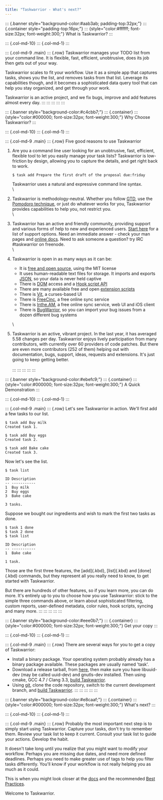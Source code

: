 ```yaml
---
title: "Taskwarrior - What's next?"
---
```


::: {.banner style="background-color:#aab3ab; padding-top:32px;"}
::: {.container style="padding-top:16px;"}
::: {style="color:#ffffff; font-size:32px; font-weight:300;"}
What is Taskwarrior?
:::

::: {.col-md-10}
::: {.col-md-1}
:::

::: {.col-md-9 .main}
::: {.row}
Taskwarrior manages your TODO list from your command line. It is flexible, fast,
efficient, unobtrusive, does its job then gets out of your way.

Taskwarrior scales to fit your workflow. Use it as a simple app that captures
tasks, shows you the list, and removes tasks from that list. Leverage its
capabilities though, and it becomes a sophisticated data query tool that can
help you stay organized, and get through your work.

Taskwarrior is an active project, and we fix bugs, improve and add features
almost every day.
:::
:::
:::
:::
:::

::: {.banner style="background-color:#c4cbb7;"}
::: {.container}
::: {style="color:#000000; font-size:32px; font-weight:300;"}
Why Choose Taskwarrior?
:::

::: {.col-md-10}
::: {.col-md-1}
:::

::: {.col-md-9 .main}
::: {.row}
Five good reasons to use Taskwarrior

1.  Are you a command line user looking for an unobtrusive, fast, efficient,
    flexible tool to let you easily manage your task lists? Taskwarrior is
    low-friction by design, allowing you to capture the details, and get right
    back to work.

        $ task add Prepare the first draft of the proposal due:friday

    Taskwarrior uses a natural and expressive command line syntax.\
    \

2.  Taskwarrior is methodology-neutral. Whether you follow
    [GTD](https://gettingthingsdone.com/), use the [Pomodoro
    technique](http://pomodorotechnique.com), or just do whatever works for you,
    Taskwarrior provides capabilities to help you, not restrict you.\
    \

3.  Taskwarrior has an active and friendly community, providing support and
    various forms of help to new and experienced users. [Start here](/support)
    for a list of support options. Need an immediate answer - check your man
    pages and [online docs](/docs). Need to ask someone a question? try IRC
    \#taskwarrior on freenode.\
    \

4.  Taskwarrior is open in as many ways as it can be:
    -   It is [free and open
        source](https://github.com/GothenburgBitFactory/taskwarrior), using the
        MIT license
    -   It uses human-readable text files for storage. It imports and exports
        [JSON](/docs/design/task.html), so your data is never held captive
    -   There is [DOM](/docs/dom.html) access and a [Hook script
        API](/docs/hooks.html)
    -   There are many available free and open [extension scripts](/tools)
    -   There is [Vit](https://gothenburgbitfactory.org/projects/vit.html), a
        curses-based UI
    -   There is [FreeCinc](https://freecinc.com/), a free online sync service
    -   There is [Inthe.AM](https://inthe.am/about), a free online sync service,
        web UI and iOS client
    -   There is [BugWarrior](https://github.com/ralphbean/bugwarrior), so you
        can import your bug issues from a dozen different bug systems

    \

5.  Taskwarrior is an active, vibrant project. In the last year, it has averaged
    5.58 changes per day. Taskwarrior enjoys lively participation from many
    contributors, with currently over 60 providers of code patches. But there
    are even more contributors (252 of them) helping out with documentation,
    bugs, support, ideas, requests and extensions. It\'s just going to keep
    getting better.\
    \
:::
:::
:::
:::
:::

::: {.banner style="background-color:#ebefc9;"}
::: {.container}
::: {style="color:#000000; font-size:32px; font-weight:300;"}
A Quick Demonstration
:::

::: {.col-md-10}
::: {.col-md-1}
:::

::: {.col-md-9 .main}
::: {.row}
Let\'s see Taskwarrior in action. We\'ll first add a few tasks to our list.

    $ task add Buy milk
    Created task 1.

    $ task add Buy eggs
    Created task 2.

    $ task add Bake cake
    Created task 3.

Now let\'s see the list.

    $ task list

    ID Description
    -- -----------
    1  Buy milk
    2  Buy eggs
    3  Bake cake

    3 tasks.

Suppose we bought our ingredients and wish to mark the first two tasks as done.

    $ task 1 done
    $ task 2 done
    $ task list

    ID Description
    -- -----------
    1  Bake cake

    1 task.

Those are the first three features, the [add]{.kbd}, [list]{.kbd} and
[done]{.kbd} commands, but they represent all you really need to know, to get
started with Taskwarrior.

But there are hundreds of other features, so if you learn more, you can do more.
It\'s entirely up to you to choose how you use Taskwarrior: stick to the simple
three commands above, or learn about sophisticated filtering, custom reports,
user-defined metadata, color rules, hook scripts, syncing and many more.
:::
:::
:::
:::
:::

::: {.banner style="background-color:#eee0b7;"}
::: {.container}
::: {style="color:#000000; font-size:32px; font-weight:300;"}
Get your copy
:::

::: {.col-md-10}
::: {.col-md-1}
:::

::: {.col-md-9 .main}
::: {.row}
There are several ways for you to get a copy of Taskwarrior:

-   Install a binary package. Your operating system probably already has a
    binary package available. These packages are usually named \'task\'.
-   Download a release tarball, from [here](/download), then make sure you have
    libuuid-dev (may be called uuid-dev) and gnutls-dev installed. Then using
    cmake, GCC 4.7 / Clang 3.3, [build Taskwarrior](/docs/build.html).
-   Using [git](https://git-scm.com/), clone the code repository, switch to the
    current development branch, and [build Taskwarrior](/docs/build.html).
:::
:::
:::
:::
:::

::: {.banner style="background-color:#e8caaf;"}
::: {.container}
::: {style="color:#000000; font-size:32px; font-weight:300;"}
What\'s next?
:::

::: {.col-md-10}
::: {.col-md-1}
:::

::: {.col-md-9 .main}
::: {.row}
Probably the most important next step is to simply start using Taskwarrior.
Capture your tasks, don\'t try to remember them. Review your task list to keep
it current. Consult your task list to guide your actions. Develop the habit.

It doesn\'t take long until you realize that you might want to modify your
workflow. Perhaps you are missing due dates, and need more defined deadlines.
Perhaps you need to make greater use of tags to help you filter tasks
differently. You\'ll know if your workflow is not really helping you as much as
it could.

This is when you might look closer at the [docs](/docs) and the recommended
[Best Practices](/docs/best-practices.html).

Welcome to Taskwarrior.

